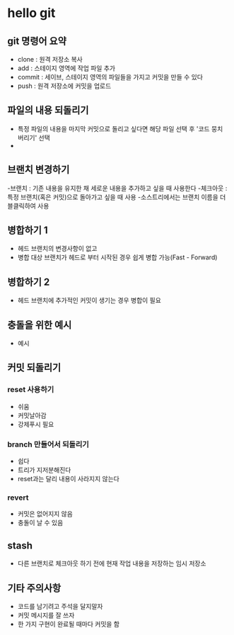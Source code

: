 # hello git

## git 명령어 요약

- clone : 원격 저장소 복사
- add : 스테이지 영역에 작업 파일 추가
- commit : 세이브, 스테이지 영역의 파일들을 가지고 커밋을 만들 수 있다
- push : 원격 저장소에 커밋을 업로드

## 파일의 내용 되돌리기

- 특정 파일의 내용을 마지막 커밋으로 돌리고 싶다면 해당 파일 선택 후 '코드 뭉치 버리기' 선택
- 
## 브랜치 변경하기

-브랜치 : 기존 내용을 유지한 채 세로운 내용을 추가하고 싶을 때 사용한다
-체크아웃 : 특정 브랜치(혹은 커밋)으로 돌아가고 싶을 때 사용
-소스트리에서는 브랜치 이름을 더블클릭하여 사용

## 병합하기 1

- 헤드 브랜치의 변경사항이 없고
- 병합 대상 브랜치가 헤드로 부터 시작된 경우 쉽게 병합 가능(Fast - Forward)

## 병합하기 2

- 헤드 브랜치에 추가적인 커밋이 생기는 경우 병합이 필요

## 충돌을 위한 예시

- 예시

## 커밋 되돌리기

### reset 사용하기

- 쉬움
- 커밋날아감
- 강제푸시 필요


### branch 만들어서 되돌리기

- 쉽다
- 트리가 지저분해진다
- reset과는 달리 내용이 사라지지 않는다


### revert

- 커밋은 없어지지 않음
- 충돌이 날 수 있음


## stash

- 다른 브랜치로 체크아웃 하기 전에 현재 작업 내용을 저장하는 임시 저장소

## 기타 주의사항

- 코드를 남기려고 주석을 달지말자
- 커밋 메시지를 잘 쓰자
- 한 가지 구현이 완료될 때마다 커밋을 함
